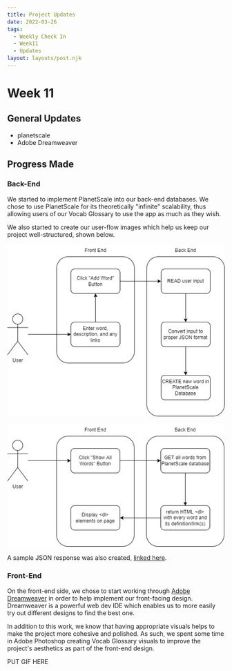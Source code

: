 ```yaml
---
title: Project Updates
date: 2022-03-26
tags:
  - Weekly Check In
  - Week11
  - Updates
layout: layouts/post.njk
---
```

# Week 11

## General Updates
- planetscale
- Adobe Dreamweaver

## Progress Made

### Back-End
We started to implement PlanetScale into our back-end databases. We chose to use PlanetScale for its theoretically "infinite" scalability, thus allowing users of our Vocab Glossary to use the app as much as they wish.

We also started to create our user-flow images which help us keep our project well-structured, shown below.

![Add Word Userflow](https://github.com/RajivThummala-psu/TermGlossaryGroupE11ty/blob/main/img/addword.drawio.png)

![All Vocab Userflow](https://github.com/RajivThummala-psu/TermGlossaryGroupE11ty/blob/main/img/allvocab.drawio.png)

A sample JSON response was also created, [linked here](https://github.com/RajivThummala-psu/TermGlossaryGroupE11ty/blob/main/sample.json).

### Front-End
On the front-end side, we chose to start working through [Adobe Dreamweaver](https://www.adobe.com/products/dreamweaver.html) in order to help implement our front-facing design. Dreamweaver is a powerful web dev IDE which enables us to more easily try out different designs to find the best one. 

In addition to this work, we know that having appropriate visuals helps to make the project more cohesive and polished. As such, we spent some time in Adobe Photoshop creating Vocab Glossary visuals to improve the project's aesthetics as part of the front-end design.

PUT GIF HERE

